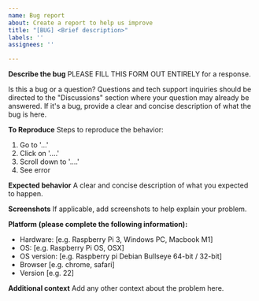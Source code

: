```yaml
---
name: Bug report
about: Create a report to help us improve
title: "[BUG] <Brief description>"
labels: ''
assignees: ''

---
```


**Describe the bug**
PLEASE FILL THIS FORM OUT ENTIRELY for a response. 

Is this a bug or a question? Questions and tech support inquiries should be directed to the "Discussions" section where your question may already be answered. If it's a bug, provide a clear and concise description of what the bug is here. 

**To Reproduce**
Steps to reproduce the behavior:
1. Go to '...'
2. Click on '....'
3. Scroll down to '....'
4. See error

**Expected behavior**
A clear and concise description of what you expected to happen.

**Screenshots**
If applicable, add screenshots to help explain your problem.

**Platform (please complete the following information):**
 - Hardware: [e.g. Raspberry Pi 3, Windows PC, Macbook M1] 
 - OS: [e.g. Raspberry Pi OS, OSX]
 - OS version: [e.g. Raspberry pi Debian Bullseye 64-bit / 32-bit]
 - Browser [e.g. chrome, safari]
 - Version [e.g. 22]

**Additional context**
Add any other context about the problem here.
